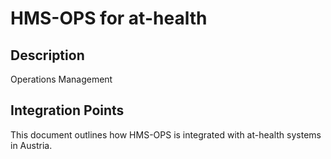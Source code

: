 # HMS-OPS for at-health

## Description

Operations Management

## Integration Points

This document outlines how HMS-OPS is integrated with at-health systems in Austria.
